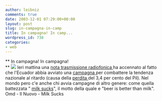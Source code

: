 ```yaml
---
author: leibniz
comments: true
date: 2003-12-01 07:29:00+00:00
layout: post
slug: in-campagna-in-camp
title: In campagna! In camp...
wordpress_id: 738
categories:
- web
---
```


   ** In campagna! In campagna!   
**  ![](http://www.participacionciudadana.org/img/cumplir.jpg) Ieri mattina una  [ nota trasmissione radiofonica ](http://www.radio.rai.it/radio2/maledetta/blog.cfm)ha accennato al fatto che l'Ecuador abbia avviato una  [ campagna ](http://www.participacionciudadana.org/contenido.php?idContenido=83&idTema=25&idSubTema=)per combattere la tendenza nazionale al ritardo (causa della  [ perdita ](http://www.ilnuovo.it/nuovo/foglia/0,1007,189480,00.html)del 3,4 per cento del Pil). Nel mondo pero c'e anche chi avvia campagne di altro genere: come quella battezzata " [ milk sucks](http://www.milksucks.com/beersurvey.html)", il motto della quale e "beer is better than milk".
  Omd - Il Nuovo - Milk Sucks
